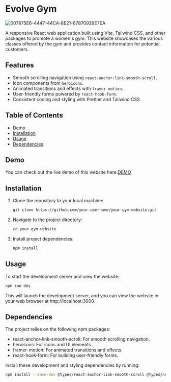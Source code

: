 # Evolve Gym

![007875E6-4447-44CA-8E21-67870939E7EA](https://github.com/hefamba/evolveGymProject/assets/81347556/28596cf0-3c79-4b5a-a9b8-506070f9fea0)

A responsive React web application built using Vite, Tailwind CSS, and other packages to promote a women's gym. This website showcases the various classes offered by the gym and provides contact information for potential customers.

## Features

- Smooth scrolling navigation using `react-anchor-link-smooth-scroll`.
- Icon components from `heroicons`.
- Animated transitions and effects with `framer-motion`.
- User-friendly forms powered by `react-hook-form`.
- Consistent coding and styling with Prettier and Tailwind CSS.

## Table of Contents

- [Demo](#demo)
- [Installation](#installation)
- [Usage](#usage)
- [Dependencies](#dependencies)

## Demo

You can check out the live demo of this website here:[DEMO](https://evolvewomensgym.netlify.app/)

## Installation

1. Clone the repository to your local machine:

   ```bash
   git clone https://github.com/your-username/your-gym-website.git
2. Navigate to the project directory:
   ```bash
   cd your-gym-website
   ```
3. Install project dependencies:
   ```bash
   npm install
   ```
## Usage

To start the development server and view the website:
```bash
npm run dev
```
This will launch the development server, and you can view the website in your web browser at http://localhost:3000.

## Dependencies
The project relies on the following npm packages:

- react-anchor-link-smooth-scroll: For smooth scrolling navigation.
- heroicons: For icons and UI elements.
- framer-motion: For animated transitions and effects.
- react-hook-form: For building user-friendly forms.

Install these development and styling dependencies by running:

```bash
npm install --save-dev @types/react-anchor-link-smooth-scroll @types/node tailwindcss prettier
```


